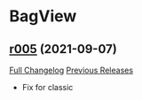 # BagView

## [r005](https://github.com/kurapica/BagView/tree/r005) (2021-09-07)
[Full Changelog](https://github.com/kurapica/BagView/compare/r004...r005) [Previous Releases](https://github.com/kurapica/BagView/releases)

- Fix for classic  
